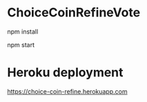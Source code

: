 # ChoiceCoinRefineVote 

npm install 

npm start

# Heroku deployment
https://choice-coin-refine.herokuapp.com


